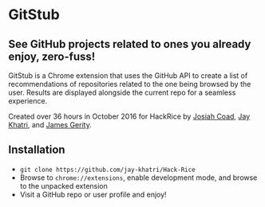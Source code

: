 # GitStub
## See GitHub projects related to ones you already enjoy, zero-fuss!

GitStub is a Chrome extension that uses the GitHub API to create a list of recommendations of repositories related to the one being browsed by the user. Results are displayed alongside the current repo for a seamless experience.

Created over 36 hours in October 2016 for HackRice by [Josiah Coad](https://github.com/josiahcoad), [Jay Khatri](https://github.com/jay-khatri), and [James Gerity](https://github.com/SnoopJeDi).

## Installation

- ```git clone https://github.com/jay-khatri/Hack-Rice```
- Browse to `chrome://extensions`, enable development mode, and browse to the unpacked extension
- Visit a GitHub repo or user profile and enjoy!
